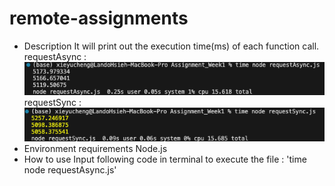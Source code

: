 # remote-assignments
* Description
  It will print out the execution time(ms) of each function call.
  requestAsync :  ![image](https://github.com/LandoHsieh/remote-assignments/blob/dev/images/Async.png?raw=true)  
  requestSync :  ![image](https://github.com/LandoHsieh/remote-assignments/blob/dev/images/Sync.png?raw=true)
* Environment requirements
  Node.js
* How to use
  Input following code in terminal to execute the file : 'time node requestAsync.js'
